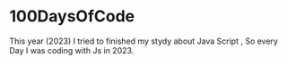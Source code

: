 # 100DaysOfCode
This year (2023) I tried to finished my stydy about Java Script , So every Day I was coding with Js in 2023.
